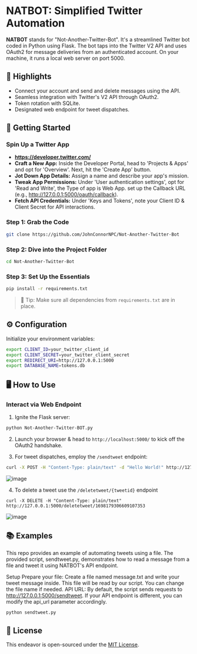 # NATBOT: Simplified Twitter Automation

**NATBOT** stands for "Not-Another-Twitter-Bot". It's a streamlined Twitter bot coded in Python using Flask. The bot taps into the Twitter V2 API and uses OAuth2 for message deliveries from an authenticated account. On your machine, it runs a local web server on port 5000.

## 🌟 Highlights

- Connect your account and send and delete messages using the API.
- Seamless integration with Twitter's V2 API through OAuth2.
- Token rotation with SQLite.
- Designated web endpoint for tweet dispatches.

## 🚀 Getting Started

### Spin Up a Twitter App
- **https://developer.twitter.com/**
- **Craft a New App:** Inside the Developer Portal, head to 'Projects & Apps' and opt for 'Overview'. Next, hit the 'Create App' button.
- **Jot Down App Details:** Assign a name and describe your app's mission.
- **Tweak App Permissions:** Under 'User authentication settings', opt for 'Read and Write', the Type of app is Web App. set up the Callback URL (e.g., http://127.0.0.1:5000/oauth/callback).
- **Fetch API Credentials:** Under 'Keys and Tokens', note your Client ID & Client Secret for API interactions.

### Step 1: Grab the Code
```bash
git clone https://github.com/JohnConnorNPC/Not-Another-Twitter-Bot
```

### Step 2: Dive into the Project Folder
```bash
cd Not-Another-Twitter-Bot
```

### Step 3: Set Up the Essentials
```bash
pip install -r requirements.txt
```
> 📝 Tip: Make sure all dependencies from `requirements.txt` are in place.

## ⚙️ Configuration

Initialize your environment variables:
```bash
export CLIENT_ID=your_twitter_client_id
export CLIENT_SECRET=your_twitter_client_secret
export REDIRECT_URI=http://127.0.0.1:5000
export DATABASE_NAME=tokens.db
```

## 🖥️ How to Use

### Interact via Web Endpoint

1. Ignite the Flask server:
```bash
python Not-Another-Twitter-BOT.py
```

2. Launch your browser & head to `http://localhost:5000/` to kick off the OAuth2 handshake.

3. For tweet dispatches, employ the `/sendtweet` endpoint:
```bash
curl -X POST -H "Content-Type: plain/text" -d "Hello World!" http://127.0.0.1:5000/sendtweet
```
![image](https://github.com/JohnConnorNPC/Not-Another-Twitter-Bot/assets/128232619/f8e548d1-77d5-4dab-84d4-af59b1ac3c5d)

4. To delete a tweet use the `/deletetweet/{tweetid}` endpoint
```
curl -X DELETE -H "Content-Type: plain/text" http://127.0.0.1:5000/deletetweet/1698179306609107353
```
![image](https://github.com/JohnConnorNPC/Not-Another-Twitter-Bot/assets/128232619/09bcce96-f463-466e-8732-2c5dd4814d63)


## 📚 Examples

This repo provides an example of automating tweets using a file. The provided script, sendtweet.py, demonstrates how to read a message from a file and tweet it using NATBOT's API endpoint.

Setup
Prepare your file: Create a file named message.txt and write your tweet message inside. This file will be read by our script. You can change the file name if needed.
API URL: By default, the script sends requests to http://127.0.0.1:5000/sendtweet. If your API endpoint is different, you can modify the api_url parameter accordingly.

```bash
python sendtweet.py
```


## 📜 License

This endeavor is open-sourced under the [MIT License](LICENSE).
